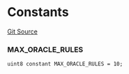 # Constants
[Git Source](https://github.com/thrackle-io/tron/blob/e7ccb5e31cec6bae24fd2e457f70702e05f2d4b6/src/client/token/handler/ruleContracts/HandlerAccountApproveDenyOracle.sol)

### MAX_ORACLE_RULES

```solidity
uint8 constant MAX_ORACLE_RULES = 10;
```


